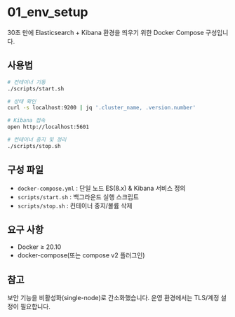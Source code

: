 # 01_env_setup

30초 만에 Elasticsearch + Kibana 환경을 띄우기 위한 Docker Compose 구성입니다.

## 사용법
```bash
# 컨테이너 기동
./scripts/start.sh

# 상태 확인
curl -s localhost:9200 | jq '.cluster_name, .version.number'

# Kibana 접속
open http://localhost:5601

# 컨테이너 중지 및 정리
./scripts/stop.sh
```

## 구성 파일
- `docker-compose.yml` : 단일 노드 ES(8.x) & Kibana 서비스 정의
- `scripts/start.sh` : 백그라운드 실행 스크립트
- `scripts/stop.sh`  : 컨테이너 중지/볼륨 삭제

## 요구 사항
- Docker ≥ 20.10
- docker-compose(또는 compose v2 플러그인)

## 참고
보안 기능을 비활성화(single-node)로 간소화했습니다. 운영 환경에서는 TLS/계정 설정이 필요합니다.
